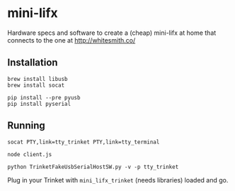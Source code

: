 mini-lifx
=========

Hardware specs and software to create a (cheap) mini-lifx at home that connects to the one at http://whitesmith.co/

Installation
-
```
brew install libusb
brew install socat
```

```
pip install --pre pyusb
pip install pyserial
```

Running
-
```
socat PTY,link=tty_trinket PTY,link=tty_terminal
```

```
node client.js
```

```
python TrinketFakeUsbSerialHostSW.py -v -p tty_trinket
```

Plug in your Trinket with `mini_lifx_trinket` (needs libraries) loaded and go.
